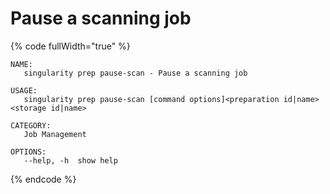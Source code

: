 # Pause a scanning job

{% code fullWidth="true" %}
```
NAME:
   singularity prep pause-scan - Pause a scanning job

USAGE:
   singularity prep pause-scan [command options]<preparation id|name> <storage id|name>

CATEGORY:
   Job Management

OPTIONS:
   --help, -h  show help
```
{% endcode %}
